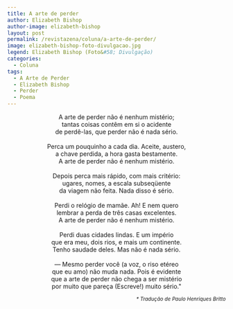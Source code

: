 ```yaml
---
title: A arte de perder
author: Elizabeth Bishop
author-image: elizabeth-bishop
layout: post
permalink: /revistazena/coluna/a-arte-de-perder/
image: elizabeth-bishop-foto-divulgacao.jpg
legend: Elizabeth Bishop (Foto&#58; Divulgação)
categories:
  - Coluna
tags:
  - A Arte de Perder
  - Elizabeth Bishop
  - Perder
  - Poema
---
```


<p style="text-align: center;">
A arte de perder não é nenhum mistério;<br>
tantas coisas contêm em si o acidente<br>
de perdê-las, que perder não é nada sério.
<br><br>
Perca um pouquinho a cada dia. Aceite, austero,<br>
a chave perdida, a hora gasta bestamente.<br>
A arte de perder não é nenhum mistério.
<br><br>
Depois perca mais rápido, com mais critério:<br> 
ugares, nomes, a escala subseqüente<br>
da viagem não feita. Nada disso é sério.
<br><br>
Perdi o relógio de mamãe. Ah! E nem quero<br>
lembrar a perda de três casas excelentes.<br>
A arte de perder não é nenhum mistério.
<br><br>
Perdi duas cidades lindas. E um império<br>
que era meu, dois rios, e mais um continente.<br>
Tenho saudade deles. Mas não é nada sério.
<br><br>
— Mesmo perder você (a voz, o riso etéreo<br> 
que eu amo) não muda nada. Pois é evidente<br>
que a arte de perder não chega a ser mistério<br>
por muito que pareça (Escreve!) muito sério."
</p>

<p style="text-align: right;">
  <small><em>* Tradução de Paulo Henriques Britto</em></small>
</p>